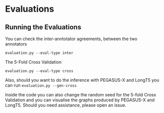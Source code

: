 # Evaluations

## Running the Evaluations
You can check the inter-anntotator agreements, between the two annotators

`evaluation.py --eval-type inter`

The 5-Fold Cross Validation 

`evaluation.py --eval-type cross`

Also, should you want to do the inference with PEGASUS-X and LongT5 you can run 
`evaluation.py --gen-cross`

Inside the code you can also change the random seed for the 5-fold Cross Validation and you can visualise the graphs produced by PEGASUS-X and LongT5.
Should you need assistance, please open an issue.